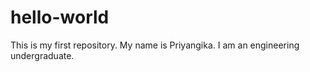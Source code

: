 # hello-world
This is my first repository.
My name is Priyangika. I am an engineering undergraduate.
